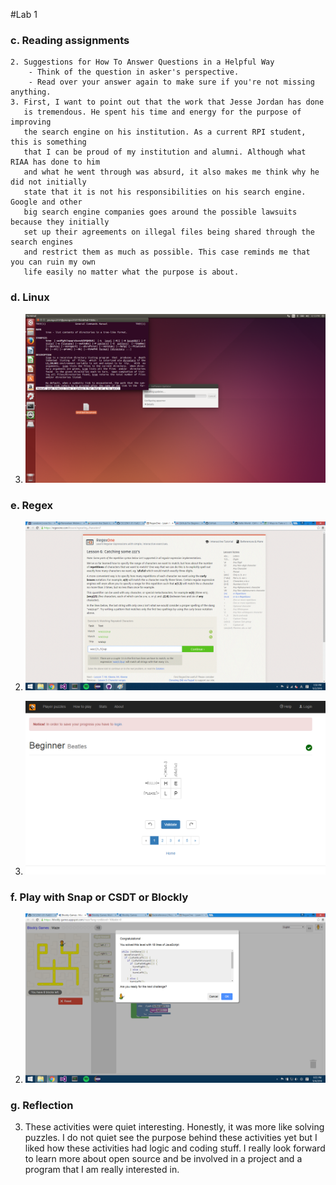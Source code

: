 #Lab 1


### c. Reading assignments
	2. Suggestions for How To Answer Questions in a Helpful Way
		- Think of the question in asker's perspective.
		- Read over your answer again to make sure if you're not missing anything.
	3. First, I want to point out that the work that Jesse Jordan has done
	   is tremendous. He spent his time and energy for the purpose of improving
	   the search engine on his institution. As a current RPI student, this is something
	   that I can be proud of my institution and alumni. Although what RIAA has done to him
	   and what he went through was absurd, it also makes me think why he did not initially
	   state that it is not his responsibilities on his search engine. Google and other 
	   big search engine companies goes around the possible lawsuits because they initially
	   set up their agreements on illegal files being shared through the search engines
	   and restrict them as much as possible. This case reminds me that you can ruin my own
	   life easily no matter what the purpose is about.
	   
### d. Linux
3. ![pic1](Image/linux.jpg)

### e. Regex
2. ![pic1](Image/7.jpg)
	 
3. ![pic2](Image/reg.jpg)

### f. Play with Snap or CSDT or Blockly
2. ![pic3](Image/blockly.jpg)

### g. Reflection
3. These activities were quiet interesting. Honestly, it was more like solving puzzles.
   I do not quiet see the purpose behind these activities yet but I liked how these activities
   had logic and coding stuff. I really look forward to learn more about open source and
   be involved in a project and a program that I am really interested in.
